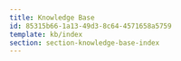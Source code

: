 ```yaml
---
title: Knowledge Base
id: 85315b66-1a13-49d3-8c64-4571658a5759
template: kb/index
section: section-knowledge-base-index
---
```

